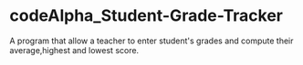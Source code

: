 # codeAlpha_Student-Grade-Tracker
A program that allow a teacher to enter student's grades and compute their average,highest and lowest score.
